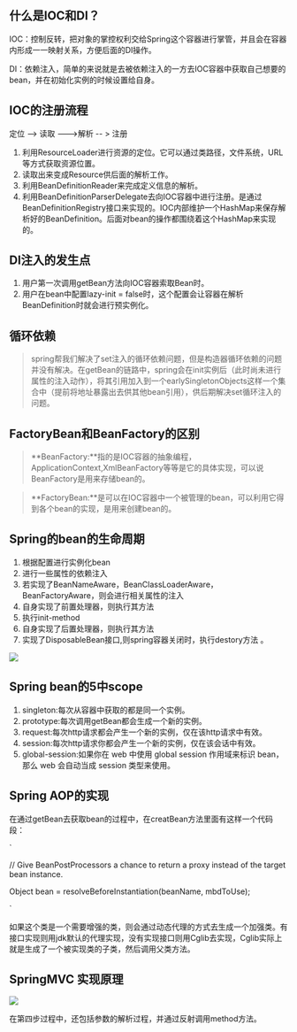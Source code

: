 ## 什么是IOC和DI？
IOC：控制反转，把对象的掌控权利交给Spring这个容器进行掌管，并且会在容器内形成一一映射关系，方便后面的DI操作。

DI：依赖注入，简单的来说就是去被依赖注入的一方去IOC容器中获取自己想要的bean，并在初始化实例的时候设置给自身。

## IOC的注册流程

定位 --> 读取 --->解析 -- > 注册

1. 利用ResourceLoader进行资源的定位。它可以通过类路径，文件系统，URL等方式获取资源位置。
2. 读取出来变成Resource供后面的解析工作。
3. 利用BeanDefinitionReader来完成定义信息的解析。
4. 利用BeanDefinitionParserDelegate去向IOC容器中进行注册。是通过BeanDefinitionRegistry接口来实现的。IOC内部维护一个HashMap来保存解析好的BeanDefinition。后面对bean的操作都围绕着这个HashMap来实现的。

## DI注入的发生点
1. 用户第一次调用getBean方法向IOC容器索取Bean时。
2. 用户在bean中配置lazy-init = false时，这个配置会让容器在解析BeanDefinition时就会进行预实例化。

## 循环依赖
> spring帮我们解决了set注入的循环依赖问题，但是构造器循环依赖的问题并没有解决。在getBean的链路中，spring会在init实例后（此时尚未进行属性的注入动作），将其引用加入到一个earlySingletonObjects这样一个集合中（提前将地址暴露出去供其他bean引用），供后期解决set循环注入的问题。

## FactoryBean和BeanFactory的区别
>**BeanFactory:**指的是IOC容器的抽象编程，ApplicationContext,XmlBeanFactory等等是它的具体实现，可以说BeanFactory是用来存储bean的。

>**FactoryBean:**是可以在IOC容器中一个被管理的bean，可以利用它得到各个bean的实现，是用来创建bean的。

## Spring的bean的生命周期
1. 根据配置进行实例化bean
2. 进行一些属性的依赖注入
3. 若实现了BeanNameAware，BeanClassLoaderAware，BeanFactoryAware，则会进行相关属性的注入
4. 自身实现了前置处理器，则执行其方法
5. 执行init-method
6. 自身实现了后置处理器，则执行其方法
7. 实现了DisposableBean接口,则spring容器关闭时，执行destory方法 。



 ![](https://i.imgur.com/bq2thqN.png)

## Spring bean的5中scope
1. singleton:每次从容器中获取的都是同一个实例。
2. prototype:每次调用getBean都会生成一个新的实例。
3. request:每次http请求都会产生一个新的实例，仅在该http请求中有效。
4. session:每次http请求你都会产生一个新的实例，仅在该会话中有效。
5. global-session:如果你在 web 中使用 global session 作用域来标识 bean，那么 web 会自动当成 session 类型来使用。

## Spring AOP的实现
在通过getBean去获取bean的过程中，在creatBean方法里面有这样一个代码段：

`

// Give BeanPostProcessors a chance to return a proxy instead of the target bean instance.
			
Object bean = resolveBeforeInstantiation(beanName, mbdToUse);

`

如果这个类是一个需要增强的类，则会通过动态代理的方式去生成一个加强类。有接口实现则用jdk默认的代理实现，没有实现接口则用Cglib去实现，Cglib实际上就是生成了一个被实现类的子类，然后调用父类方法。


## SpringMVC 实现原理
![](https://i.imgur.com/dt2fH5U.png)

在第四步过程中，还包括参数的解析过程，并通过反射调用method方法。